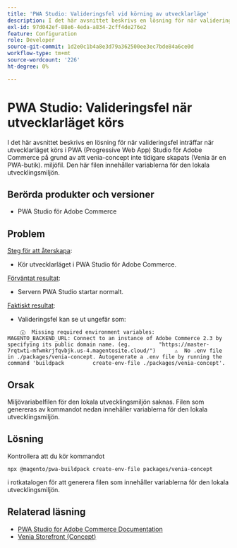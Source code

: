 ```yaml
---
title: 'PWA Studio: Valideringsfel vid körning av utvecklarläge'
description: I det här avsnittet beskrivs en lösning för när valideringsfel inträffar när utvecklarläget körs i PWA (Progressive Web App) Studio för Adobe Commerce på grund av att venia-concept inte tidigare skapats (Venia är en PWA-butik). miljöfil. Den här filen innehåller variablerna för den lokala utvecklingsmiljön.
exl-id: 97d042ef-88e6-4eda-a834-2cff4de276e2
feature: Configuration
role: Developer
source-git-commit: 1d2e0c1b4a8e3d79a362500ee3ec7bde84a6ce0d
workflow-type: tm+mt
source-wordcount: '226'
ht-degree: 0%

---
```


# PWA Studio: Valideringsfel när utvecklarläget körs

I det här avsnittet beskrivs en lösning för när valideringsfel inträffar när utvecklarläget körs i PWA (Progressive Web App) Studio för Adobe Commerce på grund av att venia-concept inte tidigare skapats (Venia är en PWA-butik). miljöfil. Den här filen innehåller variablerna för den lokala utvecklingsmiljön.

## Berörda produkter och versioner

* PWA Studio för Adobe Commerce

## Problem

<u>Steg för att återskapa</u>:

* Kör utvecklarläget i PWA Studio för Adobe Commerce.

<u>Förväntat resultat</u>:

* Servern PWA Studio startar normalt.

<u>Faktiskt resultat</u>:

* Valideringsfel kan se ut ungefär som:

```
    ⓧ  Missing required environment variables:         MAGENTO_BACKEND_URL: Connect to an instance of Adobe Commerce 2.3 by specifying its public domain name. (eg.         "https://master-7rqtwti-mfwmkrjfqvbjk.us-4.magentosite.cloud/")      ⚠  No .env file in ./packages/venia-concept. Autogenerate a .env file by running the command 'buildpack         create-env-file ./packages/venia-concept'.
```

## Orsak

Miljövariabelfilen för den lokala utvecklingsmiljön saknas. Filen som genereras av kommandot nedan innehåller variablerna för den lokala utvecklingsmiljön.

## Lösning

Kontrollera att du kör kommandot

```
npx @magento/pwa-buildpack create-env-file packages/venia-concept
```

i rotkatalogen för att generera filen som innehåller variablerna för den lokala utvecklingsmiljön.

## Relaterad läsning

* [PWA Studio for Adobe Commerce Documentation](https://magento.github.io/pwa-studio/)
* [Venia Storefront (Concept)](https://magento.github.io/pwa-studio/venia-pwa-concept/)
